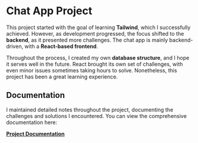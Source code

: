 # Chat App Project

This project started with the goal of learning **Tailwind**, which I successfully achieved. However, as development progressed, the focus shifted to the **backend**, as it presented more challenges. The chat app is mainly backend-driven, with a **React-based frontend**.

Throughout the process, I created my own **database structure**, and I hope it serves well in the future. React brought its own set of challenges, with even minor issues sometimes taking hours to solve. Nonetheless, this project has been a great learning experience.

## Documentation

I maintained detailed notes throughout the project, documenting the challenges and solutions I encountered. You can view the comprehensive documentation here:

[**Project Documentation**](https://1drv.ms/w/c/8b1e0522eb787e4e/EduLBfTLu5dOqCRTO2oPZwQBA02kARVexQXIzEXy_a0e7Q?e=Ez8ZZs)

